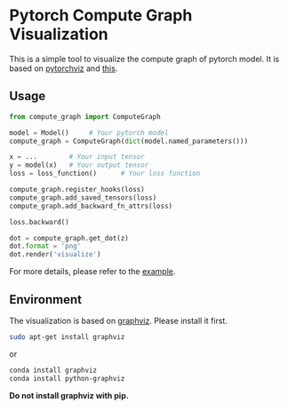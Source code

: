 <!--
 * @Author: Diantao Tu
 * @Date: 2024-01-23 18:07:59
-->
# Pytorch Compute Graph Visualization

This is a simple tool to visualize the compute graph of pytorch model. 
It is based on [pytorchviz](https://github.com/szagoruyko/pytorchviz/tree/master) and [this](https://gist.github.com/apaszke/f93a377244be9bfcb96d3547b9bc424d).

## Usage

```python
from compute_graph import ComputeGraph 

model = Model()     # Your pytorch model
compute_graph = ComputeGraph(dict(model.named_parameters()))

x = ...        # Your input tensor
y = model(x)   # Your output tensor
loss = loss_function()      # Your loss function

compute_graph.register_hooks(loss)
compute_graph.add_saved_tensors(loss)
compute_graph.add_backward_fn_attrs(loss)

loss.backward()

dot = compute_graph.get_dot(z)
dot.format = 'png'
dot.render('visualize')
```
For more details, please refer to the [example](example.ipynb).

## Environment

The visualization is based on [graphviz](https://graphviz.org/). 
Please install it first.
```bash
sudo apt-get install graphviz
```
or 
```bash
conda install graphviz
conda install python-graphviz
```

**Do not install graphviz with pip.**